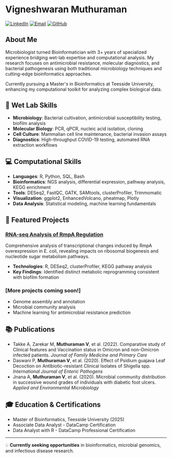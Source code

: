 # Vigneshwaran Muthuraman

[![LinkedIn](https://img.shields.io/badge/LinkedIn-0077B5?style=for-the-badge&logo=linkedin&logoColor=white)](https://www.linkedin.com/in/vigneshwaran-muthuraman-24491746/)
[![Email](https://img.shields.io/badge/Email-D14836?style=for-the-badge&logo=gmail&logoColor=white)](mailto:muthuramanvigneshwaran@gmail.com)
[![GitHub](https://img.shields.io/badge/GitHub-100000?style=for-the-badge&logo=github&logoColor=white)](https://github.com/vikos77)

## About Me

Microbiologist turned Bioinformatician with 3+ years of specialized experience bridging wet-lab expertise and computational analysis. My research focuses on antimicrobial resistance, molecular diagnostics, and bacterial pathogenesis using both traditional microbiology techniques and cutting-edge bioinformatics approaches.

Currently pursuing a Master's in Bioinformatics at Teesside University, enhancing my computational toolkit for analyzing complex biological data.

## 🧪 Wet Lab Skills

- **Microbiology**: Bacterial cultivation, antimicrobial susceptibility testing, biofilm analysis
- **Molecular Biology**: PCR, qPCR, nucleic acid isolation, cloning
- **Cell Culture**: Mammalian cell line maintenance, bacterial invasion assays
- **Diagnostics**: High-throughput COVID-19 testing, automated RNA extraction workflows

## 💻 Computational Skills

- **Languages**: R, Python, SQL, Bash
- **Bioinformatics**: NGS analysis, differential expression, pathway analysis, KEGG enrichment
- **Tools**: DESeq2, FastQC, GATK, SAMtools, clusterProfiler, Trimmomatic
- **Visualization**: ggplot2, EnhancedVolcano, pheatmap, Plotly
- **Data Analysis**: Statistical modeling, machine learning fundamentals

## 🔬 Featured Projects

### [RNA-seq Analysis of RmpA Regulation](https://github.com/vikos77/bioinformatics-portfolio/tree/main/projects/rna-seq-analysis)
Comprehensive analysis of transcriptional changes induced by RmpA overexpression in E. coli, revealing impacts on ribosomal biogenesis and nucleotide sugar metabolism pathways.
- **Technologies**: R, DESeq2, clusterProfiler, KEGG pathway analysis
- **Key Findings**: Identified distinct metabolic reprogramming consistent with biofilm formation

### [More projects coming soon!]
- Genome assembly and annotation
- Microbial community analysis
- Machine learning for antimicrobial resistance prediction

## 📚 Publications

- Takke A, Zarekar M, **Muthuraman V**, et al. (2022). Comparative study of Clinical features and Vaccination status in Omicron and non-Omicron infected patients. *Journal of Family Medicine and Primary Care*
- Daswani P, **Muthuraman V**, et al. (2020). Effect of Psidium guajava Leaf Decoction on Antibiotic-resistant Clinical Isolates of Shigella spp. *International Journal of Enteric Pathogens*
- Jnana A, **Muthuraman V**, et al. (2020). Microbial community distribution in successive wound grades of individuals with diabetic foot ulcers. *Applied and Environmental Microbiology*

## 🎓 Education & Certifications

- Master of Bioinformatics, Teesside University (2025)
- Associate Data Analyst - DataCamp Certification
- Data Analyst with R - DataCamp Professional Certification

---

💡 **Currently seeking opportunities** in bioinformatics, microbial genomics, and infectious disease research.
